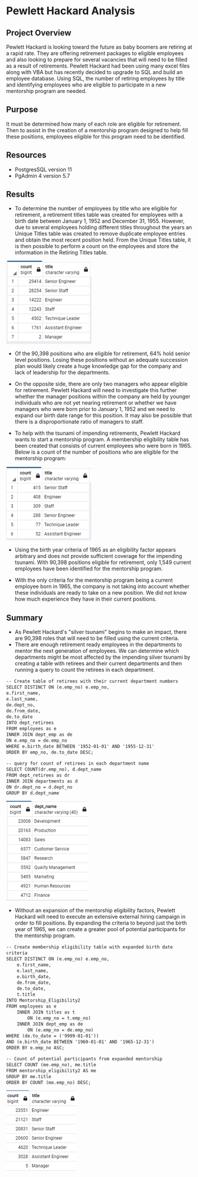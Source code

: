 # Pewlett Hackard Analysis

## Project Overview
Pewlett Hackard is looking toward the future as baby boomers are retiring at a rapid rate.  They are offering retirement packages to eligible employees and also looking to prepare for several vacancies that will need to be filled as a result of retirements.  Pewlett Hackard had been using many excel files along with VBA but has recently decided to upgrade to SQL and build an employee database.  Using SQL, the number of retiring employees by title and identifying employees who are eligible to participate in a new mentorship program are needed.

## Purpose
It must be determined how many of each role are eligible for retirement.  Then to assist in the creation of a mentorship program designed to help fill these positions, employees eligible for this program need to be identified.

## Resources
- PostgresSQL version 11
- PgAdmin 4 version 5.7

## Results

- To determine the number of employees by title who are eligible for retirement, a retirement titles table was created for employees with a birth date between January 1, 1952 and December 31, 1955.  However, due to several employees holding different titles throughout the years an Unique Titles table was created to remove duplicate employee entries and obtain the most recent position held.  From the Unique Titles table, it is then possible to perform a count on the employees and store the information in the Retiring Titles table.

![Retiring Titles](Retiring_Titles.png)

- Of the 90,398 positions who are eligible for retirement, 64% hold senior level positions.  Losing these positions without an adequate succession plan would likely create a huge knowledge gap for the company and lack of leadership for the departments.

- On the opposite side, there are only two managers who appear eligible for retirement.  Pewlett Hackard will need to investigate this further whether the manager positions within the company are held by younger individuals who are not yet nearing retirement or whether we have managers who were born prior to January 1, 1952 and we need to expand our birth date range for this position.  It may also be possible that there is a disproportionate ratio of managers to staff.

- To help with the tsunami of impending retirements, Pewlett Hackard wants to start a mentorship program.  A membership eligibility table has been created that consists of current employees who were born in 1965.  Below is a count of the number of positions who are eligible for the mentorship program:

![Mentorship Eligibility](Mentorship_eligibility_counts.png)

- Using the birth year criteria of 1965 as an eligibility factor appears arbitrary and does not provide sufficient coverage for the impending tsunami.  With 90,398 positions eligible for retirement, only 1,549 current employees have been identified for the mentorship program.

- With the only criteria for the mentorship program being a current employee born in 1965, the company is not taking into account whether these individuals are ready to take on a new position.  We did not know how much experience they have in their current positions.  


## Summary

-  As Pewlett Hackard's "silver tsunami" begins to make an impact, there are 90,398 roles that will need to be filled using the current criteria.  
- There are enough retirement ready employees in the departments to mentor the next generation of employees.  We can determine which departments might be most affected by the impending silver tsunami by creating a table with retirees and their current departments and then running a query to count the retirees in each department.
```
-- Create table of retirees with their current department numbers
SELECT DISTINCT ON (e.emp_no) e.emp_no,
e.first_name,
e.last_name,
de.dept_no,
de.from_date,
de.to_date
INTO dept_retirees
FROM employees as e
INNER JOIN dept_emp as de
ON e.emp_no = de.emp_no
WHERE e.birth_date BETWEEN '1952-01-01' AND '1955-12-31'
ORDER BY emp_no, de.to_date DESC;
```
```
-- query for count of retirees in each department name
SELECT COUNT(dr.emp_no), d.dept_name
FROM dept_retirees as dr
INNER JOIN departments as d
ON dr.dept_no = d.dept_no
GROUP BY d.dept_name
```

![Retiree counts](Retiree_count_by_dept.png)

- Without an expansion of the mentorship eligibility factors, Pewlett Hackard will need to execute an extensive external hiring campaign in order to fill positions.  By expanding the criteria to beyond just the birth year of 1965, we can create a greater pool of potential participants for the mentorship program.

```
-- Create membership eligibility table with expanded birth date criteria
SELECT DISTINCT ON (e.emp_no) e.emp_no,
	e.first_name,
	e.last_name,
	e.birth_date,
	de.from_date,
	de.to_date,
	t.title
INTO Mentorship_Eligibility2
FROM employees as e
	INNER JOIN titles as t
		ON (e.emp_no = t.emp_no)
	INNER JOIN dept_emp as de
		ON (e.emp_no = de.emp_no)
WHERE (de.to_date = ('9999-01-01'))
AND (e.birth_date BETWEEN '1960-01-01' AND '1965-12-31')
ORDER BY e.emp_no ASC;
```
```
-- Count of potential participants from expanded mentorship
SELECT COUNT (me.emp_no), me.title
FROM mentorship_eligibility2 AS me
GROUP BY me.title
ORDER BY COUNT (me.emp_no) DESC;
```

![Expanded Mentorship](expanded_mentorship.png)